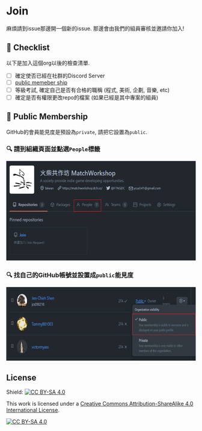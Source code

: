 # Join

麻煩請到issue那邊開一個新的issue. 那邊會由我們的組員審核並邀請你加入!

## :pencil: Checklist

以下是加入這個org以後的檢查清單.

- [ ] 確定使否已經在社群的Discord Server
- [ ] [public memeber ship](#busts_in_silhouette-public-membership)
- [ ] 等級考試, 確定自己是否有合格的職稱 (程式, 美術, 企劃, 音樂, etc)
- [ ] 確定是否有權限更改repo的檔案 (如果已經是其中專案的組員)

## :busts_in_silhouette: Public Membership

GitHub的會員能見度是預設為`private`, 請把它設置為`public`.

### :mag: 請到組織頁面並點選`People`標籤

<p>
<img src="./etc/public-membership/people.png" width="577" height="265">
</p>

### :mag: 找自己的GitHub帳號並設置成`public`能見度

<p>
<img src="./etc/public-membership/public.png" width="692" height="196">
</p>

## License

Shield: [![CC BY-SA 4.0][cc-by-sa-shield]][cc-by-sa]

This work is licensed under a
[Creative Commons Attribution-ShareAlike 4.0 International License][cc-by-sa].

[![CC BY-SA 4.0][cc-by-sa-image]][cc-by-sa]

[cc-by-sa]: http://creativecommons.org/licenses/by-sa/4.0/
[cc-by-sa-image]: https://licensebuttons.net/l/by-sa/4.0/88x31.png
[cc-by-sa-shield]: https://img.shields.io/badge/License-CC%20BY--SA%204.0-lightgrey.svg
